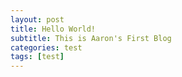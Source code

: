 ```yaml
---
layout: post
title: Hello World!
subtitle: This is Aaron's First Blog
categories: test
tags: [test]
---
```

